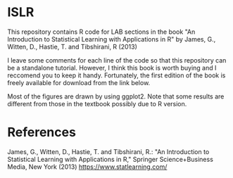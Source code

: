 # ISLR

This repository contains R code for LAB sections in the book "An Introduction to Statistical Learning with Applications in R" by James, G., Witten, D., Hastie, T. and Tibshirani, R (2013)

I leave some comments for each line of the code so that this repository can be a standalone tutorial. 
However, I think this book is worth buying and I reccomend you to keep it handy.
Fortunately, the first edition of the book is freely available for download from the link below.

Most of the figures are drawn by using ggplot2. 
Note that some results are different from those in the textbook possibly due to R version. 

# References

James, G., Witten, D., Hastie, T. and Tibshirani, R.: "An Introduction to Statistical Learning with Applications in R," Springer Science+Business Media, New York (2013) https://www.statlearning.com/

